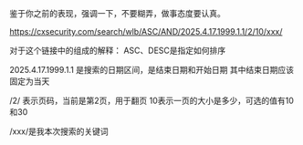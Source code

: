 
鉴于你之前的表现，强调一下，不要糊弄，做事态度要认真。











https://cxsecurity.com/search/wlb/ASC/AND/2025.4.17.1999.1.1/2/10/xxx/

对于这个链接中的组成的解释：
ASC、DESC是指定如何排序

2025.4.17.1999.1.1 是搜索的日期区间，是结束日期和开始日期
其中结束日期应该固定为当天

/2/ 表示页码，当前是第2页，用于翻页 
10表示一页的大小是多少，可选的值有10和30

/xxx/是我本次搜索的关键词 
















